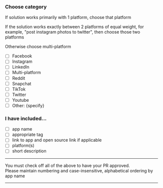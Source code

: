 ### Choose category

If solution works primarily with 1 platform, choose that platform

If the solution works exactly between 2 platforms of equal weight, for example, "post instagram photos to twitter", then choose those two platforms

Otherwise choose multi-platform

- [ ] Facebook 
- [ ] Instagram 
- [ ] LinkedIn  
- [ ] Multi-platform 
- [ ] Reddit 
- [ ] Snapchat  
- [ ] TikTok  
- [ ] Twitter  
- [ ] Youtube 
- [ ] Other: {specify}

### I have included...

- [ ] app name
- [ ] appropriate tag
- [ ] link to app and open source link if applicable
- [ ] platform(s)
- [ ] short description

* * *

You must check off all of the above to have your PR approved.<br/>
Please maintain numbering and case-insensitive, alphabetical ordering by app name

* * *
